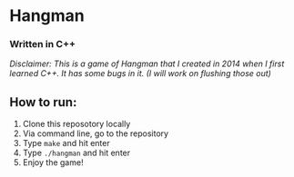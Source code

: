 # Hangman
### Written in C++

*Disclaimer: This is a game of Hangman that I created in 2014 when I first learned C++. It has some bugs in it. (I will work on flushing those out)*

## How to run:
1. Clone this reposotory locally
2. Via command line, go to the repository
3. Type `make` and hit enter
4. Type `./hangman` and hit enter
5. Enjoy the game!